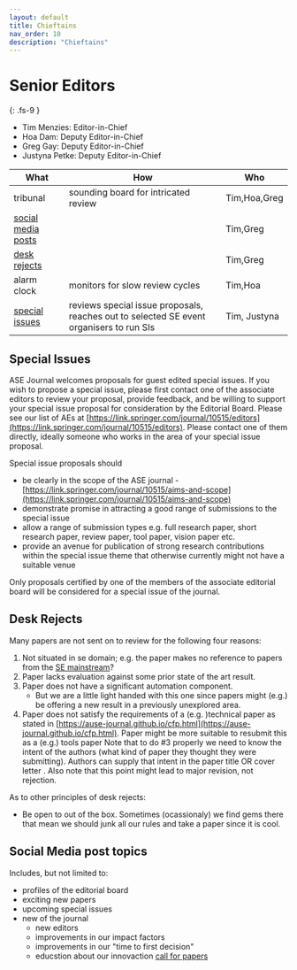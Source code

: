 ```yaml
---
layout: default
title: Chieftains
nav_order: 10
description: "Chieftains"
---
```


# Senior Editors
{: .fs-9 }

- Tim Menzies: Editor-in-Chief
- Hoa Dam: Deputy Editor-in-Chief
- Greg Gay:  Deputy Editor-in-Chief
- Justyna Petke: Deputy Editor-in-Chief

| What              | How                                | Who    |
|-------------------|--------------------------------------|-------|
| tribunal          | sounding board for intricated review |  Tim,Hoa,Greg     |
|[social media posts](#social-media-post-topics) |                                      |  Tim,Greg     |
| [desk rejects](#desk-rejects)    |                                      |  Tim,Greg     |
| alarm clock       | monitors for slow review cycles      |  Tim,Hoa     |
| [special issues](#special-issues) | reviews special issue proposals, reaches out to selected SE event organisers to run SIs |  Tim, Justyna   |

## Special Issues 

ASE Journal welcomes proposals for guest edited special issues. If you wish to propose a special issue, please first contact one of the associate editors to review your proposal, provide feedback, and be willing to support your special issue proposal for consideration by the Editorial Board. Please see our list of AEs at [https://link.springer.com/journal/10515/editors](https://link.springer.com/journal/10515/editors). Please contact one of them directly, ideally someone who works in the area of your special issue proposal.

Special issue proposals should
- be clearly in the scope of the ASE journal - [https://link.springer.com/journal/10515/aims-and-scope](https://link.springer.com/journal/10515/aims-and-scope)
- demonstrate promise in attracting a good range of submissions to the special issue
- allow a range of submission types e.g. full research paper, short research paper, review paper, tool paper, vision paper etc.
- provide an avenue for publication of strong research contributions within the special issue theme that otherwise currently might not have a suitable venue

Only proposals certified by one of the members of the associate editorial board will be considered for a special issue of the journal.

## Desk Rejects

Many papers are not sent on to review for the following four reasons:

1. Not situated in se domain; e.g.  the paper makes no reference to papers from the 
    [SE mainstream](https://scholar.google.com/citations?view_op=top_venues&hl=en&vq=eng_softwaresystems)?
2. Paper lacks evaluation against some prior state of the art result.
3. Paper does not have a significant automation component.
   - But we are  a little light handed with this one since papers might (e.g.) be offering a new result in a previously unexplored area.
3. Paper does not satisfy the requirements of a (e.g. )technical paper as stated in [https://ause-journal.github.io/cfp.html](https://ause-journal.github.io/cfp.html). Paper might be more suitable to resubmit this as a (e.g.) tools paper
Note that to do #3 properly we need to know the intent of the authors (what kind of paper they thought they were submitting). Authors can supply
that intent in the paper  title OR cover letter . Also note that this point might lead to major revision, not rejection.

As to other principles of desk rejects:

-  Be open to out of the box. Sometimes (ocassionaly) we find gems there that mean we should junk all our rules and take a paper since it is  cool.
 

##  Social Media post topics 

Includes, but not limited to:

- profiles of the editorial board
- exciting new papers
- upcoming special issues
- new of the journal
  - new editors
  - improvements in our impact factors
  - improvements in our "time to first decision"
  - educstion about our innovaction [call for papers](cfp.md)


